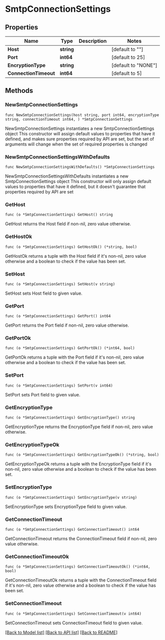 # SmtpConnectionSettings

## Properties

Name | Type | Description | Notes
------------ | ------------- | ------------- | -------------
**Host** | **string** |  | [default to ""]
**Port** | **int64** |  | [default to 25]
**EncryptionType** | **string** |  | [default to "NONE"]
**ConnectionTimeout** | **int64** |  | [default to 5]

## Methods

### NewSmtpConnectionSettings

`func NewSmtpConnectionSettings(host string, port int64, encryptionType string, connectionTimeout int64, ) *SmtpConnectionSettings`

NewSmtpConnectionSettings instantiates a new SmtpConnectionSettings object
This constructor will assign default values to properties that have it defined,
and makes sure properties required by API are set, but the set of arguments
will change when the set of required properties is changed

### NewSmtpConnectionSettingsWithDefaults

`func NewSmtpConnectionSettingsWithDefaults() *SmtpConnectionSettings`

NewSmtpConnectionSettingsWithDefaults instantiates a new SmtpConnectionSettings object
This constructor will only assign default values to properties that have it defined,
but it doesn't guarantee that properties required by API are set

### GetHost

`func (o *SmtpConnectionSettings) GetHost() string`

GetHost returns the Host field if non-nil, zero value otherwise.

### GetHostOk

`func (o *SmtpConnectionSettings) GetHostOk() (*string, bool)`

GetHostOk returns a tuple with the Host field if it's non-nil, zero value otherwise
and a boolean to check if the value has been set.

### SetHost

`func (o *SmtpConnectionSettings) SetHost(v string)`

SetHost sets Host field to given value.


### GetPort

`func (o *SmtpConnectionSettings) GetPort() int64`

GetPort returns the Port field if non-nil, zero value otherwise.

### GetPortOk

`func (o *SmtpConnectionSettings) GetPortOk() (*int64, bool)`

GetPortOk returns a tuple with the Port field if it's non-nil, zero value otherwise
and a boolean to check if the value has been set.

### SetPort

`func (o *SmtpConnectionSettings) SetPort(v int64)`

SetPort sets Port field to given value.


### GetEncryptionType

`func (o *SmtpConnectionSettings) GetEncryptionType() string`

GetEncryptionType returns the EncryptionType field if non-nil, zero value otherwise.

### GetEncryptionTypeOk

`func (o *SmtpConnectionSettings) GetEncryptionTypeOk() (*string, bool)`

GetEncryptionTypeOk returns a tuple with the EncryptionType field if it's non-nil, zero value otherwise
and a boolean to check if the value has been set.

### SetEncryptionType

`func (o *SmtpConnectionSettings) SetEncryptionType(v string)`

SetEncryptionType sets EncryptionType field to given value.


### GetConnectionTimeout

`func (o *SmtpConnectionSettings) GetConnectionTimeout() int64`

GetConnectionTimeout returns the ConnectionTimeout field if non-nil, zero value otherwise.

### GetConnectionTimeoutOk

`func (o *SmtpConnectionSettings) GetConnectionTimeoutOk() (*int64, bool)`

GetConnectionTimeoutOk returns a tuple with the ConnectionTimeout field if it's non-nil, zero value otherwise
and a boolean to check if the value has been set.

### SetConnectionTimeout

`func (o *SmtpConnectionSettings) SetConnectionTimeout(v int64)`

SetConnectionTimeout sets ConnectionTimeout field to given value.



[[Back to Model list]](../README.md#documentation-for-models) [[Back to API list]](../README.md#documentation-for-api-endpoints) [[Back to README]](../README.md)


